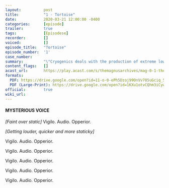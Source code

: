 ```yaml
---
layout:          post
title:           "1 - Tortoise"
date:            2020-03-21 12:00:00 -0400
categories:      [episode]
trailer:         true
tags:            [Episodese]
recorder:        []
voiced:          []
episode_title:   "Tortoise"
episode_number:  '1'
case_number:       
summary:         "\"Cryogenics deals with the production of extreme low temperature, and the effects of those temperatures. I'm talking about cryonics. And that deals very specifically with one thing"
content_flags:   []
acast_url:       https://play.acast.com/s/themagnusarchives/mag-0-1-the-magnus-archives-seed
formats: 
  PDF: https://drive.google.com/open?id=11-o-0-ePh5Dzoj99OnVv785uGciq_5R0
  PDF (Large-Print): https://drive.google.com/open?id=1KXu1otvCQhm3iCywMoCS7nKVz0ZS-yZx
official:        true
wiki_url:        
---
```


#### MYSTERIOUS VOICE

_[Faint over static]_ Vigilo. Audio. Opperior.

_[Getting louder, quicker and more staticky]_

Vigilo. Audio. Opperior. 

Vigilo. Audio. Opperior. 

Vigilo. Audio. Opperior. 

Vigilo. Audio. Opperior. 

Vigilo. Audio. Opperior. 
